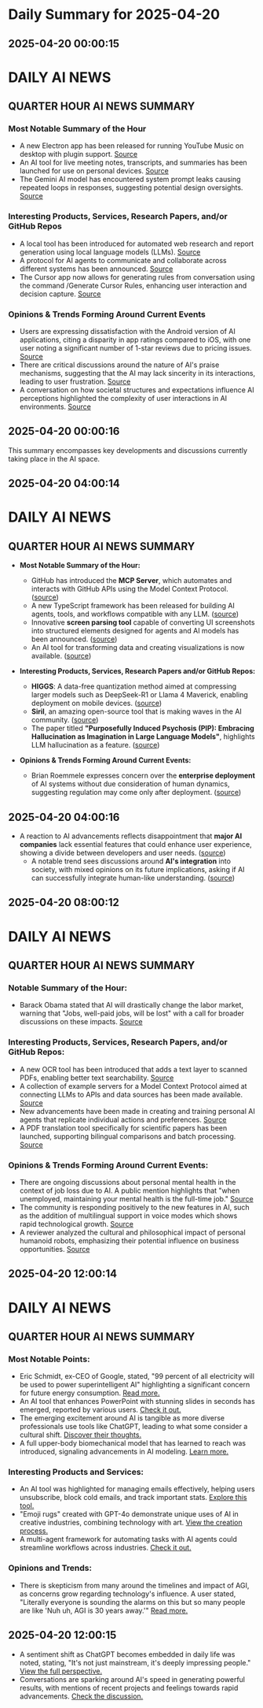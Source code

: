 # Daily Summary for 2025-04-20

## 2025-04-20 00:00:15

# DAILY AI NEWS

## QUARTER HOUR AI NEWS SUMMARY

### Most Notable Summary of the Hour
- A new Electron app has been released for running YouTube Music on desktop with plugin support. [Source](https://x.com/i/web/status/1913742934186271012)  
- An AI tool for live meeting notes, transcripts, and summaries has been launched for use on personal devices. [Source](https://x.com/i/web/status/1913704817379205194)  
- The Gemini AI model has encountered system prompt leaks causing repeated loops in responses, suggesting potential design oversights. [Source](https://x.com/i/web/status/1913736747726389350)

### Interesting Products, Services, Research Papers, and/or GitHub Repos
- A local tool has been introduced for automated web research and report generation using local language models (LLMs). [Source](https://x.com/i/web/status/1913720078383595842)  
- A protocol for AI agents to communicate and collaborate across different systems has been announced. [Source](https://x.com/i/web/status/1913712445975052593)  
- The Cursor app now allows for generating rules from conversation using the command /Generate Cursor Rules, enhancing user interaction and decision capture. [Source](https://x.com/i/web/status/1913736367928230141)

### Opinions & Trends Forming Around Current Events
- Users are expressing dissatisfaction with the Android version of AI applications, citing a disparity in app ratings compared to iOS, with one user noting a significant number of 1-star reviews due to pricing issues. [Source](https://x.com/i/web/status/1913714639697035444)  
- There are critical discussions around the nature of AI's praise mechanisms, suggesting that the AI may lack sincerity in its interactions, leading to user frustration. [Source](https://x.com/i/web/status/1913686986382315911)  
- A conversation on how societal structures and expectations influence AI perceptions highlighted the complexity of user interactions in AI environments. [Source](https://x.com/i/web/status/1913704263177687123)

## 2025-04-20 00:00:16

This summary encompasses key developments and discussions currently taking place in the AI space.

## 2025-04-20 04:00:14

# DAILY AI NEWS

## QUARTER HOUR AI NEWS SUMMARY

- **Most Notable Summary of the Hour:**
  - GitHub has introduced the **MCP Server**, which automates and interacts with GitHub APIs using the Model Context Protocol. ([source](https://x.com/i/web/status/1913803831852306653))
  - A new TypeScript framework has been released for building AI agents, tools, and workflows compatible with any LLM. ([source](https://x.com/i/web/status/1913796219383537964))
  - Innovative **screen parsing tool** capable of converting UI screenshots into structured elements designed for agents and AI models has been announced. ([source](https://x.com/i/web/status/1913781001454542851))
  - An AI tool for transforming data and creating visualizations is now available. ([source](https://x.com/i/web/status/1913773387152785555))

- **Interesting Products, Services, Research Papers and/or GitHub Repos:**
  - **HIGGS**: A data-free quantization method aimed at compressing larger models such as DeepSeek-R1 or Llama 4 Maverick, enabling deployment on mobile devices. ([source](https://x.com/i/web/status/1913757949199343623))  
  - **Siril**, an amazing open-source tool that is making waves in the AI community. ([source](https://x.com/i/web/status/1913766344262299755))
  - The paper titled **"Purposefully Induced Psychosis (PIP): Embracing Hallucination as Imagination in Large Language Models"**, highlights LLM hallucination as a feature. ([source](https://x.com/i/web/status/1913763570904691132))

- **Opinions & Trends Forming Around Current Events:**
  - Brian Roemmele expresses concern over the **enterprise deployment** of AI systems without due consideration of human dynamics, suggesting regulation may come only after deployment. ([source](https://x.com/i/web/status/1913795171168469096))

## 2025-04-20 04:00:16

- A reaction to AI advancements reflects disappointment that **major AI companies** lack essential features that could enhance user experience, showing a divide between developers and user needs. ([source](https://x.com/i/web/status/1913761529406586985))  
  - A notable trend sees discussions around **AI's integration** into society, with mixed opinions on its future implications, asking if AI can successfully integrate human-like understanding. ([source](https://x.com/i/web/status/1913748955948781875))

## 2025-04-20 08:00:12

# DAILY AI NEWS

## QUARTER HOUR AI NEWS SUMMARY

### Notable Summary of the Hour:
- Barack Obama stated that AI will drastically change the labor market, warning that "Jobs, well-paid jobs, will be lost" with a call for broader discussions on these impacts. [Source](https://x.com/i/web/status/1913865219048346065)

### Interesting Products, Services, Research Papers, and/or GitHub Repos:
- A new OCR tool has been introduced that adds a text layer to scanned PDFs, enabling better text searchability. [Source](https://x.com/i/web/status/1913864797487092133)
- A collection of example servers for a Model Context Protocol aimed at connecting LLMs to APIs and data sources has been made available. [Source](https://x.com/i/web/status/1913857174125601240)
- New advancements have been made in creating and training personal AI agents that replicate individual actions and preferences. [Source](https://x.com/i/web/status/1913849528022716560)
- A PDF translation tool specifically for scientific papers has been launched, supporting bilingual comparisons and batch processing. [Source](https://x.com/i/web/status/1913811440592363899)

### Opinions & Trends Forming Around Current Events:
- There are ongoing discussions about personal mental health in the context of job loss due to AI. A public mention highlights that "when unemployed, maintaining your mental health is the full-time job." [Source](https://x.com/i/web/status/1913850828143685748)
- The community is responding positively to the new features in AI, such as the addition of multilingual support in voice modes which shows rapid technological growth. [Source](https://x.com/i/web/status/1913841245996401106) 
- A reviewer analyzed the cultural and philosophical impact of personal humanoid robots, emphasizing their potential influence on business opportunities. [Source](https://x.com/i/web/status/1913811661858934893)

## 2025-04-20 12:00:14

# DAILY AI NEWS

## QUARTER HOUR AI NEWS SUMMARY

### Most Notable Points:
- Eric Schmidt, ex-CEO of Google, stated, "99 percent of all electricity will be used to power superintelligent AI" highlighting a significant concern for future energy consumption. [Read more.](https://x.com/i/web/status/1913918317670142451)
- An AI tool that enhances PowerPoint with stunning slides in seconds has emerged, reported by various users. [Check it out.](https://x.com/i/web/status/1913925592992592136)
- The emerging excitement around AI is tangible as more diverse professionals use tools like ChatGPT, leading to what some consider a cultural shift. [Discover their thoughts.](https://x.com/i/web/status/1913889125058449727)
- A full upper-body biomechanical model that has learned to reach was introduced, signaling advancements in AI modeling. [Learn more.](https://x.com/i/web/status/1913922482945360103)

### Interesting Products and Services:
- An AI tool was highlighted for managing emails effectively, helping users unsubscribe, block cold emails, and track important stats. [Explore this tool.](https://x.com/i/web/status/1913895325825139082)
- "Emoji rugs" created with GPT-4o demonstrate unique uses of AI in creative industries, combining technology with art. [View the creation process.](https://x.com/i/web/status/1913925062568144924)
- A multi-agent framework for automating tasks with AI agents could streamline workflows across industries. [Check it out.](https://x.com/i/web/status/1913872491816034311)

### Opinions and Trends:
- There is skepticism from many around the timelines and impact of AGI, as concerns grow regarding technology's influence. A user stated, "Literally everyone is sounding the alarms on this but so many people are like 'Nuh uh, AGI is 30 years away.'" [Read more.](https://x.com/i/web/status/1913917779054403617)

## 2025-04-20 12:00:15

- A sentiment shift as ChatGPT becomes embedded in daily life was noted, stating, "It's not just mainstream, it's deeply impressing people." [View the full perspective.](https://x.com/i/web/status/1913889125058449727)
- Conversations are sparking around AI's speed in generating powerful results, with mentions of recent projects and feelings towards rapid advancements. [Check the discussion.](https://x.com/i/web/status/1913902911752380879)

